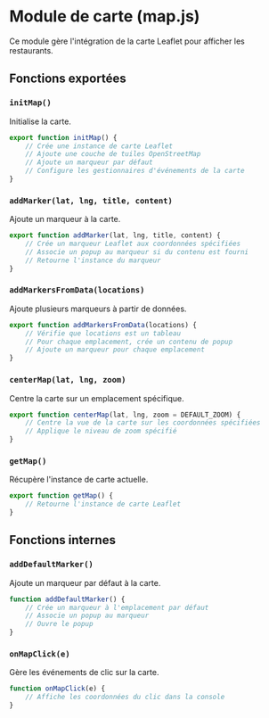 # Module de carte (map.js)

Ce module gère l'intégration de la carte Leaflet pour afficher les restaurants.

## Fonctions exportées

### `initMap()`

Initialise la carte.

```javascript
export function initMap() {
    // Crée une instance de carte Leaflet
    // Ajoute une couche de tuiles OpenStreetMap
    // Ajoute un marqueur par défaut
    // Configure les gestionnaires d'événements de la carte
}
```

### `addMarker(lat, lng, title, content)`

Ajoute un marqueur à la carte.

```javascript
export function addMarker(lat, lng, title, content) {
    // Crée un marqueur Leaflet aux coordonnées spécifiées
    // Associe un popup au marqueur si du contenu est fourni
    // Retourne l'instance du marqueur
}
```

### `addMarkersFromData(locations)`

Ajoute plusieurs marqueurs à partir de données.

```javascript
export function addMarkersFromData(locations) {
    // Vérifie que locations est un tableau
    // Pour chaque emplacement, crée un contenu de popup
    // Ajoute un marqueur pour chaque emplacement
}
```

### `centerMap(lat, lng, zoom)`

Centre la carte sur un emplacement spécifique.

```javascript
export function centerMap(lat, lng, zoom = DEFAULT_ZOOM) {
    // Centre la vue de la carte sur les coordonnées spécifiées
    // Applique le niveau de zoom spécifié
}
```

### `getMap()`

Récupère l'instance de carte actuelle.

```javascript
export function getMap() {
    // Retourne l'instance de carte Leaflet
}
```

## Fonctions internes

### `addDefaultMarker()`

Ajoute un marqueur par défaut à la carte.

```javascript
function addDefaultMarker() {
    // Crée un marqueur à l'emplacement par défaut
    // Associe un popup au marqueur
    // Ouvre le popup
}
```

### `onMapClick(e)`

Gère les événements de clic sur la carte.

```javascript
function onMapClick(e) {
    // Affiche les coordonnées du clic dans la console
}
